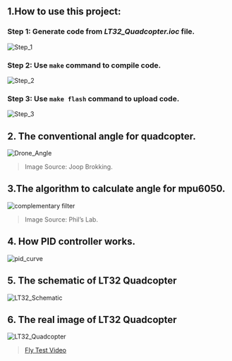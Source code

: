 ## 1.How to use this project:
### Step 1: Generate code from _LT32_Quadcopter.ioc_ file.
![Step_1](https://github.com/user-attachments/assets/dbf5113e-1fb7-4247-aca6-3e125d95d0eb)


### Step 2: Use `make` command to compile code.
![Step_2](https://github.com/user-attachments/assets/da51fa8a-5625-460f-a4cd-c5b9ec1bfc14)


### Step 3: Use `make flash` command to upload code.
![Step_3](https://github.com/user-attachments/assets/eb170bfb-af5f-4a49-a3bc-43762ff9ca2e)


## 2. The conventional angle for quadcopter.
![Drone_Angle](https://github.com/lamthachpts412/my_quadcopter_project/assets/48373499/9ec0cce1-6230-4433-b976-577c9a738168)
> Image Source: Joop Brokking.

## 3.The algorithm to calculate angle for mpu6050.
![complementary filter](https://github.com/lamthachpts412/my_quadcopter_project/assets/48373499/6640ca14-a62a-46a8-8a7e-0e473bdecd39)
> Image Source: Phil’s Lab.

## 4. How PID controller works.
![pid_curve](https://github.com/lamthachpts412/my_quadcopter_project/assets/48373499/5529ca07-349e-410f-90fd-760eb67ed874)

## 5. The schematic of LT32 Quadcopter
![LT32_Schematic](https://github.com/user-attachments/assets/87655d2b-631a-47c8-8dac-a90850492c3d)

## 6. The real image of LT32 Quadcopter
![LT32_Quadcopter](https://github.com/user-attachments/assets/5bade00b-bcd9-4f33-a1e3-cc4d0e63793f)
> [Fly Test Video](https://youtu.be/8iju_2X623c)

